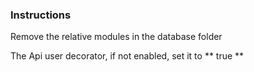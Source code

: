 ### Instructions

<p>Remove the relative modules in the database folder</p>
<p>The Api user decorator, if not enabled, set it to ** true **</p>